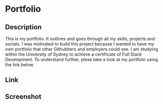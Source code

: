 # Portfolio

## Description
This is my portfolio. It outlines and goes through all my skills, projects and socials. I was motivated to build this project because I wanted to have my own portfolio that other Githubbers and employers could see. I am studying within the University of Sydney to achieve a certificate of Full Stack Development. To understand further, plese take a look at my portfolio using the link below.

## Link


## Screenshot
